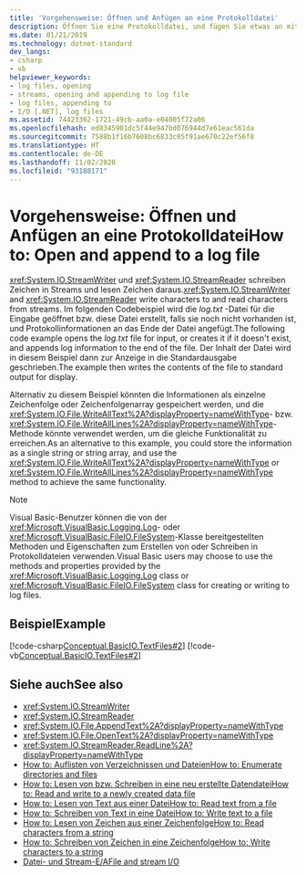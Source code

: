 ```yaml
---
title: 'Vorgehensweise: Öffnen und Anfügen an eine Protokolldatei'
description: Öffnen Sie eine Protokolldatei, und fügen Sie etwas an mithilfe der Klassen StreamWriter und StreamReader in .NET, die Zeichen in Datenströme schreiben bzw. Zeichen daraus lesen.
ms.date: 01/21/2019
ms.technology: dotnet-standard
dev_langs:
- csharp
- vb
helpviewer_keywords:
- log files, opening
- streams, opening and appending to log file
- log files, appending to
- I/O [.NET], log files
ms.assetid: 74423362-1721-49cb-aa0a-e04005f72a06
ms.openlocfilehash: ed8345901dc5f44e947bd076944d7e61eac561da
ms.sourcegitcommit: 7588b1f16b7608bc6833c05f91ae670c22ef56f8
ms.translationtype: HT
ms.contentlocale: de-DE
ms.lasthandoff: 11/02/2020
ms.locfileid: "93188171"
---
```

# <a name="how-to-open-and-append-to-a-log-file"></a><span data-ttu-id="61920-103">Vorgehensweise: Öffnen und Anfügen an eine Protokolldatei</span><span class="sxs-lookup"><span data-stu-id="61920-103">How to: Open and append to a log file</span></span>

<span data-ttu-id="61920-104"><xref:System.IO.StreamWriter> und <xref:System.IO.StreamReader> schreiben Zeichen in Streams und lesen Zeichen daraus.</span><span class="sxs-lookup"><span data-stu-id="61920-104"><xref:System.IO.StreamWriter> and <xref:System.IO.StreamReader> write characters to and read characters from streams.</span></span> <span data-ttu-id="61920-105">Im folgenden Codebeispiel wird die *log.txt* -Datei für die Eingabe geöffnet bzw. diese Datei erstellt, falls sie noch nicht vorhanden ist, und Protokollinformationen an das Ende der Datei angefügt.</span><span class="sxs-lookup"><span data-stu-id="61920-105">The following code example opens the *log.txt* file for input, or creates it if it doesn't exist, and appends log information to the end of the file.</span></span> <span data-ttu-id="61920-106">Der Inhalt der Datei wird in diesem Beispiel dann zur Anzeige in die Standardausgabe geschrieben.</span><span class="sxs-lookup"><span data-stu-id="61920-106">The example then writes the contents of the file to standard output for display.</span></span>

<span data-ttu-id="61920-107">Alternativ zu diesem Beispiel könnten die Informationen als einzelne Zeichenfolge oder Zeichenfolgenarray gespeichert werden, und die <xref:System.IO.File.WriteAllText%2A?displayProperty=nameWithType>- bzw. <xref:System.IO.File.WriteAllLines%2A?displayProperty=nameWithType>-Methode könnte verwendet werden, um die gleiche Funktionalität zu erreichen.</span><span class="sxs-lookup"><span data-stu-id="61920-107">As an alternative to this example, you could store the information as a single string or string array, and use the <xref:System.IO.File.WriteAllText%2A?displayProperty=nameWithType> or <xref:System.IO.File.WriteAllLines%2A?displayProperty=nameWithType> method to achieve the same functionality.</span></span>  
  
> [!NOTE]
> <span data-ttu-id="61920-108">Visual Basic-Benutzer können die von der <xref:Microsoft.VisualBasic.Logging.Log>- oder <xref:Microsoft.VisualBasic.FileIO.FileSystem>-Klasse bereitgestellten Methoden und Eigenschaften zum Erstellen von oder Schreiben in Protokolldateien verwenden.</span><span class="sxs-lookup"><span data-stu-id="61920-108">Visual Basic users may choose to use the methods and properties provided by the <xref:Microsoft.VisualBasic.Logging.Log> class or <xref:Microsoft.VisualBasic.FileIO.FileSystem> class for creating or writing to log files.</span></span>  
  
## <a name="example"></a><span data-ttu-id="61920-109">Beispiel</span><span class="sxs-lookup"><span data-stu-id="61920-109">Example</span></span>  
 [!code-csharp[Conceptual.BasicIO.TextFiles#2](../../../samples/snippets/csharp/VS_Snippets_CLR/conceptual.basicio.textfiles/cs/source2.cs#2)]
 [!code-vb[Conceptual.BasicIO.TextFiles#2](../../../samples/snippets/visualbasic/VS_Snippets_CLR/conceptual.basicio.textfiles/vb/source2.vb#2)]  
  
## <a name="see-also"></a><span data-ttu-id="61920-110">Siehe auch</span><span class="sxs-lookup"><span data-stu-id="61920-110">See also</span></span>

- <xref:System.IO.StreamWriter>  
- <xref:System.IO.StreamReader>  
- <xref:System.IO.File.AppendText%2A?displayProperty=nameWithType>  
- <xref:System.IO.File.OpenText%2A?displayProperty=nameWithType>  
- <xref:System.IO.StreamReader.ReadLine%2A?displayProperty=nameWithType>  
- [<span data-ttu-id="61920-111">How to: Auflisten von Verzeichnissen und Dateien</span><span class="sxs-lookup"><span data-stu-id="61920-111">How to: Enumerate directories and files</span></span>](how-to-enumerate-directories-and-files.md)  
- [<span data-ttu-id="61920-112">How to: Lesen von bzw. Schreiben in eine neu erstellte Datendatei</span><span class="sxs-lookup"><span data-stu-id="61920-112">How to: Read and write to a newly created data file</span></span>](how-to-read-and-write-to-a-newly-created-data-file.md)  
- [<span data-ttu-id="61920-113">How to: Lesen von Text aus einer Datei</span><span class="sxs-lookup"><span data-stu-id="61920-113">How to: Read text from a file</span></span>](how-to-read-text-from-a-file.md)  
- [<span data-ttu-id="61920-114">How to: Schreiben von Text in eine Datei</span><span class="sxs-lookup"><span data-stu-id="61920-114">How to: Write text to a file</span></span>](how-to-write-text-to-a-file.md)  
- [<span data-ttu-id="61920-115">How to: Lesen von Zeichen aus einer Zeichenfolge</span><span class="sxs-lookup"><span data-stu-id="61920-115">How to: Read characters from a string</span></span>](how-to-read-characters-from-a-string.md)  
- [<span data-ttu-id="61920-116">How to: Schreiben von Zeichen in eine Zeichenfolge</span><span class="sxs-lookup"><span data-stu-id="61920-116">How to: Write characters to a string</span></span>](how-to-write-characters-to-a-string.md)  
- [<span data-ttu-id="61920-117">Datei- und Stream-E/A</span><span class="sxs-lookup"><span data-stu-id="61920-117">File and stream I/O</span></span>](index.md)
